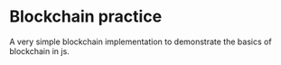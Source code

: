 # Blockchain practice

A very simple blockchain implementation to demonstrate the basics of blockchain in js. 
